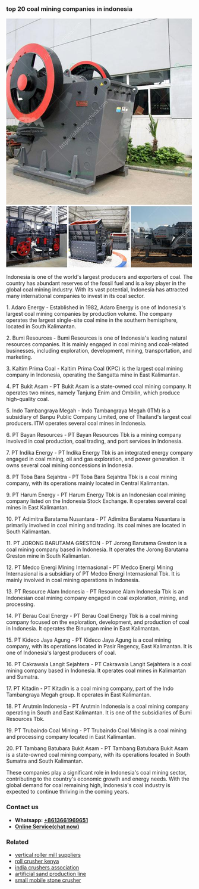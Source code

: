 <h3>top 20 coal mining companies in indonesia</h3><img src='1708323115.jpg' alt=''><p>Indonesia is one of the world's largest producers and exporters of coal. The country has abundant reserves of the fossil fuel and is a key player in the global coal mining industry. With its vast potential, Indonesia has attracted many international companies to invest in its coal sector.</p><p>1. Adaro Energy - Established in 1982, Adaro Energy is one of Indonesia's largest coal mining companies by production volume. The company operates the largest single-site coal mine in the southern hemisphere, located in South Kalimantan.</p><p>2. Bumi Resources - Bumi Resources is one of Indonesia's leading natural resources companies. It is mainly engaged in coal mining and coal-related businesses, including exploration, development, mining, transportation, and marketing.</p><p>3. Kaltim Prima Coal - Kaltim Prima Coal (KPC) is the largest coal mining company in Indonesia, operating the Sangatta mine in East Kalimantan.</p><p>4. PT Bukit Asam - PT Bukit Asam is a state-owned coal mining company. It operates two mines, namely Tanjung Enim and Ombilin, which produce high-quality coal.</p><p>5. Indo Tambangraya Megah - Indo Tambangraya Megah (ITM) is a subsidiary of Banpu Public Company Limited, one of Thailand's largest coal producers. ITM operates several coal mines in Indonesia.</p><p>6. PT Bayan Resources - PT Bayan Resources Tbk is a mining company involved in coal production, coal trading, and port services in Indonesia.</p><p>7. PT Indika Energy - PT Indika Energy Tbk is an integrated energy company engaged in coal mining, oil and gas exploration, and power generation. It owns several coal mining concessions in Indonesia.</p><p>8. PT Toba Bara Sejahtra - PT Toba Bara Sejahtra Tbk is a coal mining company, with its operations mainly located in Central Kalimantan.</p><p>9. PT Harum Energy - PT Harum Energy Tbk is an Indonesian coal mining company listed on the Indonesia Stock Exchange. It operates several coal mines in East Kalimantan.</p><p>10. PT Adimitra Baratama Nusantara - PT Adimitra Baratama Nusantara is primarily involved in coal mining and trading. Its coal mines are located in South Kalimantan.</p><p>11. PT JORONG BARUTAMA GRESTON - PT Jorong Barutama Greston is a coal mining company based in Indonesia. It operates the Jorong Barutama Greston mine in South Kalimantan.</p><p>12. PT Medco Energi Mining Internasional - PT Medco Energi Mining Internasional is a subsidiary of PT Medco Energi Internasional Tbk. It is mainly involved in coal mining operations in Indonesia.</p><p>13. PT Resource Alam Indonesia - PT Resource Alam Indonesia Tbk is an Indonesian coal mining company engaged in coal exploration, mining, and processing.</p><p>14. PT Berau Coal Energy - PT Berau Coal Energy Tbk is a coal mining company focused on the exploration, development, and production of coal in Indonesia. It operates the Binungan mine in East Kalimantan.</p><p>15. PT Kideco Jaya Agung - PT Kideco Jaya Agung is a coal mining company, with its operations located in Pasir Regency, East Kalimantan. It is one of Indonesia's largest producers of coal.</p><p>16. PT Cakrawala Langit Sejahtera - PT Cakrawala Langit Sejahtera is a coal mining company based in Indonesia. It operates coal mines in Kalimantan and Sumatra.</p><p>17. PT Kitadin - PT Kitadin is a coal mining company, part of the Indo Tambangraya Megah group. It operates in East Kalimantan.</p><p>18. PT Arutmin Indonesia - PT Arutmin Indonesia is a coal mining company operating in South and East Kalimantan. It is one of the subsidiaries of Bumi Resources Tbk.</p><p>19. PT Trubaindo Coal Mining - PT Trubaindo Coal Mining is a coal mining and processing company located in East Kalimantan.</p><p>20. PT Tambang Batubara Bukit Asam - PT Tambang Batubara Bukit Asam is a state-owned coal mining company, with its operations located in South Sumatra and South Kalimantan.</p><p>These companies play a significant role in Indonesia's coal mining sector, contributing to the country's economic growth and energy needs. With the global demand for coal remaining high, Indonesia's coal industry is expected to continue thriving in the coming years.</p><h3>Contact us</h3><ul><li><strong>Whatsapp:&nbsp;<a href="https://wa.me/8613661969651">+8613661969651</a></strong></li><li><a href="https://swt.shibang-china.com/?git&amp;zhl&amp;top 20 coal mining companies in indonesia"><strong>Online Service(chat now)</strong></a></li></ul><h3>Related</h3><ul><li><a href='vertical roller mill suppliers.md'>vertical roller mill suppliers</a></li><li><a href='roll crusher kenya.md'>roll crusher kenya</a></li><li><a href='india crushers association.md'>india crushers association</a></li><li><a href='artificial sand production line.md'>artificial sand production line</a></li><li><a href='small mobile stone crusher.md'>small mobile stone crusher</a></li></ul>